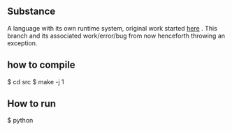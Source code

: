 ## Substance
A language with its own runtime system, original work started [here](https://github.com/objeck/substance-lang) . This branch and its associated work/error/bug from now henceforth throwing an exception.

## how to compile
$ cd src
$ make -j 1


## How to run
$ python
